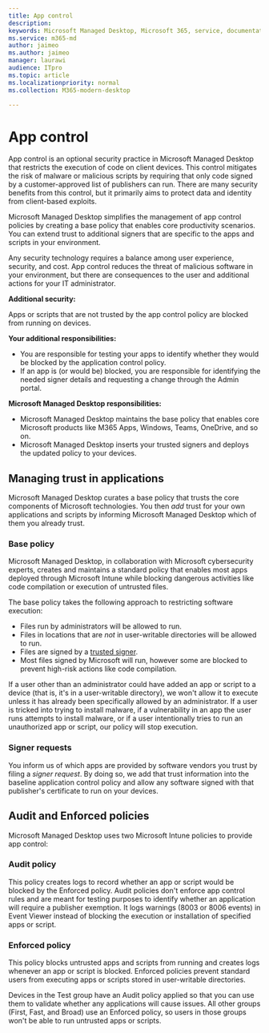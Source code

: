 ```yaml
---
title: App control
description:  
keywords: Microsoft Managed Desktop, Microsoft 365, service, documentation
ms.service: m365-md
author: jaimeo
ms.author: jaimeo
manager: laurawi
audience: ITpro
ms.topic: article
ms.localizationpriority: normal
ms.collection: M365-modern-desktop

---
```


# App control

App control is an optional security practice in Microsoft Managed Desktop that restricts the execution of code on client devices. This control mitigates the risk of malware or malicious scripts by requiring that only code signed by a customer-approved list of publishers can run. There are many security benefits from this control, but it primarily aims to protect data and identity from client-based exploits.

Microsoft Managed Desktop simplifies the management of app control policies by creating a base policy that enables core productivity scenarios. You can extend trust to additional signers that are specific to the apps and scripts in your environment. 


Any security technology requires a balance among user experience, security, and cost. App control reduces the threat of malicious software in your environment, but there are consequences to the user and additional actions for your IT administrator.

**Additional security:**

Apps or scripts that are not trusted by the app control policy are blocked from running on devices.

**Your additional responsibilities:**

- You are responsible for testing your apps to identify whether they would be blocked by the application control policy.
- If an app is (or would be) blocked, you are responsible for identifying the needed signer details and requesting a change through the Admin portal.

**Microsoft Managed Desktop responsibilities:**

- Microsoft Managed Desktop maintains the base policy that enables core Microsoft products like M365 Apps, Windows, Teams, OneDrive, and so on.
- Microsoft Managed Desktop inserts your trusted signers and deploys the updated policy to your devices.


## Managing trust in applications

Microsoft Managed Desktop curates a base policy that trusts the core components of Microsoft technologies. You then *add* trust for your own applications and scripts by informing Microsoft Managed Desktop which of them you already trust.

### Base policy

Microsoft Managed Desktop, in collaboration with Microsoft cybersecurity experts, creates and maintains a standard policy that enables most apps deployed through Microsoft Intune while blocking dangerous activities like code compilation or execution of untrusted files.

The base policy takes the following approach to restricting software execution:

- Files run by administrators will be allowed to run.
- Files in locations that are *not* in user-writable directories will be allowed to run.
- Files are signed by a [trusted signer](#signer-requests).
- Most files signed by Microsoft will run, however some are blocked to prevent high-risk actions like code compilation.


If a user other than an administrator could have added an app or script to a device (that is, it's in a user-writable directory), we won't allow it to execute unless it has already been specifically allowed by an administrator. If a user is tricked into trying to install malware, if a vulnerability in an app the user runs attempts to install malware, or if a user intentionally tries to run an unauthorized app or script, our policy will stop execution.

### Signer requests

You inform us of which apps are provided by software vendors you trust by filing a *signer request*. By doing so, we add that trust information into the baseline application control policy and allow any software signed with that publisher's certificate to run on your devices.

## Audit and Enforced policies

Microsoft Managed Desktop uses two Microsoft Intune policies to provide app control:

### Audit policy
This policy creates logs to record whether an app or script would be blocked by the Enforced policy. Audit policies don't enforce app control rules and are meant for testing purposes to identify whether an application will require a publisher exemption. It logs warnings (8003 or 8006 events) in Event Viewer instead of blocking the execution or installation of specified apps or script.

### Enforced policy
This policy blocks untrusted apps and scripts from running and creates logs whenever an app or script is blocked. Enforced policies prevent standard users from executing apps or scripts stored in user-writable directories.

Devices in the Test group have an Audit policy applied so that you can use them to validate whether any applications will cause issues. All other groups (First, Fast, and Broad) use an Enforced policy, so users in those groups won't be able to run untrusted apps or scripts.







